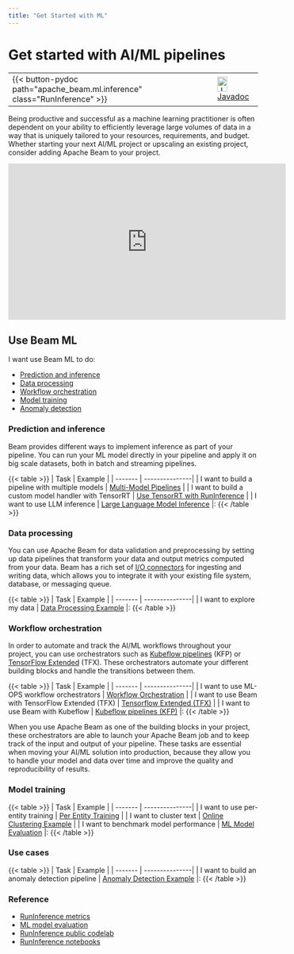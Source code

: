 ```yaml
---
title: "Get Started with ML"
---
```

<!--
Licensed under the Apache License, Version 2.0 (the "License");
you may not use this file except in compliance with the License.
You may obtain a copy of the License at
http://www.apache.org/licenses/LICENSE-2.0
Unless required by applicable law or agreed to in writing, software
distributed under the License is distributed on an "AS IS" BASIS,
WITHOUT WARRANTIES OR CONDITIONS OF ANY KIND, either express or implied.
See the License for the specific language governing permissions and
limitations under the License.
-->

# Get started with AI/ML pipelines

<table>
  <tr>
    <td>
      <a>
      {{< button-pydoc path="apache_beam.ml.inference" class="RunInference" >}}
      </a>
   </td>
   <td>
      <a target="_blank" class="button"
          href="https://beam.apache.org/releases/javadoc/current/index.html?org/apache/beam/sdk/extensions/python/transforms/RunInference.html">
        <img src="https://beam.apache.org/images/logos/sdks/java.png" width="20px" height="30px"
            alt="Javadoc" />
      Javadoc
      </a>
    </td>
  </tr>
</table>

Being productive and successful as a machine learning practitioner is often dependent on your ability to efficiently leverage large volumes of data in a way that is uniquely tailored to your resources, requirements, and budget. Whether starting your next AI/ML project or upscaling an existing project, consider adding Apache Beam to your project.

<iframe class="video video--medium-size" width="560" height="315" src="https://www.youtube.com/embed/ga2TNdrFRoU" frameborder="0" allowfullscreen></iframe>

## Use Beam ML

I want use Beam ML to do:

* [Prediction and inference](#prediction-and-inference)
* [Data processing](#data-processing)
* [Workflow orchestration](#workflow-orchestration)
* [Model training](#model-training)
* [Anomaly detection](#use-cases)


### Prediction and inference

Beam provides different ways to implement inference as part of your pipeline. You can run your ML model directly in your pipeline and apply it on big scale datasets, both in batch and streaming pipelines.

{{< table >}}
| Task | Example |
| ------- | ---------------|
| I want to build a pipeline with multiple models | [Multi-Model Pipelines](/documentation/ml/multi-model-pipelines) |
| I want to build a custom model handler with TensorRT | [Use TensorRT with RunInference](/documentation/ml/tensorrt-runinference) |
| I want to use LLM inference | [Large Language Model Inference](/documentation/ml/large-language-modeling/) |:
{{< /table >}}

### Data processing

You can use Apache Beam for data validation and preprocessing by setting up data pipelines that transform your data and output metrics computed from your data. Beam has a rich set of [I/O connectors](/documentation/io/built-in/) for ingesting and writing data, which allows you to integrate it with your existing file system, database, or messaging queue.

{{< table >}}
| Task | Example |
| ------- | ---------------|
| I want to explore my data | [Data Processing Example](/documentation/ml/data-processing) |:
{{< /table >}}


### Workflow orchestration

In order to automate and track the AI/ML workflows throughout your project, you can use orchestrators such as [Kubeflow pipelines](https://www.kubeflow.org/docs/components/pipelines/introduction/) (KFP) or [TensorFlow Extended](https://www.tensorflow.org/tfx) (TFX). These orchestrators automate your different building blocks and handle the transitions between them.

{{< table >}}
| Task | Example |
| ------- | ---------------|
| I want to use ML-OPS workflow orchestrators | [Workflow Orchestration](/documentation/ml/orchestration/) |
| I want to use Beam with TensorFlow Extended (TFX) | [Tensorflow Extended (TFX)](/documentation/ml/orchestration/#tensorflow-extended-tfx) |
| I want to use Beam with Kubeflow | [Kubeflow pipelines (KFP)](/documentation/ml/orchestration/#kubeflow-pipelines-kfp) |:
{{< /table >}}

When you use Apache Beam as one of the building blocks in your project, these orchestrators are able to launch your Apache Beam job and to keep track of the input and output of your pipeline. These tasks are essential when moving your AI/ML solution into production, because they allow you to handle your model and data over time and improve the quality and reproducibility of results.

### Model training

{{< table >}}
| Task | Example |
| ------- | ---------------|
| I want to use per-entity training | [Per Entity Training](/documentation/ml/per-entity-training) |
| I want to cluster text | [Online Clustering Example](/documentation/ml/online-clustering) |
| I want to benchmark model performance | [ML Model Evaluation](/documentation/ml/model-evaluation/) |:
{{< /table >}}

### Use cases

{{< table >}}
| Task | Example |
| ------- | ---------------|
| I want to build an anomaly detection pipeline | [Anomaly Detection Example](/documentation/ml/anomaly-detection/) |:
{{< /table >}}

### Reference

* [RunInference metrics](/documentation/ml/runinference-metrics/)
* [ML model evaluation](/documentation/ml/model-evaluation/)
* [RunInference public codelab](https://colab.sandbox.google.com/github/apache/beam/blob/master/examples/notebooks/beam-ml/run_inference_basic.ipynb)
* [RunInference notebooks](https://github.com/apache/beam/tree/master/examples/notebooks/beam-ml)